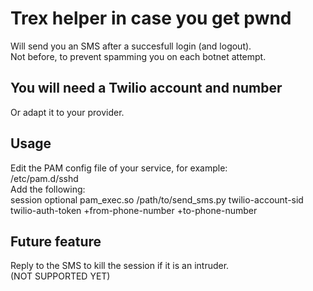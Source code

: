 # Trex helper in case you get pwnd
Will send you an SMS after a succesfull login (and logout).  
Not before, to prevent spamming you on each botnet attempt.  

## You will need a Twilio account and number
Or adapt it to your provider.

## Usage
Edit the PAM config file of your service, for example:  
/etc/pam.d/sshd  
Add the following:  
session    optional pam_exec.so /path/to/send_sms.py twilio-account-sid twilio-auth-token +from-phone-number +to-phone-number  

## Future feature
Reply to the SMS to kill the session if it is an intruder.  
(NOT SUPPORTED YET)  
